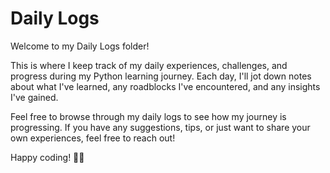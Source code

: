# Daily Logs

Welcome to my Daily Logs folder!

This is where I keep track of my daily experiences, challenges, and progress during my Python learning journey. Each day, I'll jot down notes about what I've learned, any roadblocks I've encountered, and any insights I've gained.

Feel free to browse through my daily logs to see how my journey is progressing. If you have any suggestions, tips, or just want to share your own experiences, feel free to reach out!

Happy coding! 🐍✨
